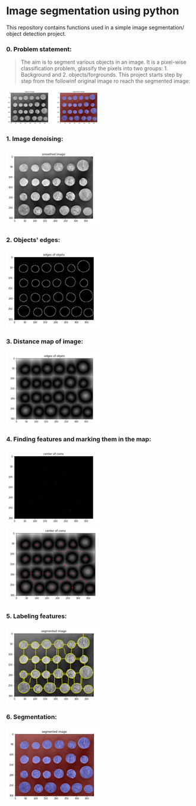 # Image segmentation using python
This repository contains functions used in a simple image segmentation/ object detection project.

### 0. Problem statement:
> The aim is to segment various objects in an image. It is a pixel-wise classification problem, glassify the pixels into two groups: 1. Background and 2. objects/forgrounds. This project starts step by step from the followinf original image ro reach the segmented image:
<img src="https://github.com/YasamanMoradifard/ImageProcessing_Python/blob/main/images/result_img.png" title="Object segmentation" width="50%" height="50%"> 

### 1. Image denoising:
<img src="https://github.com/YasamanMoradifard/ImageProcessing_Python/blob/main/images/smooth.png" title="Denoised image" width="50%" height="50%"> 

### 2. Objects' edges:
<img src="https://github.com/YasamanMoradifard/ImageProcessing_Python/blob/main/images/edges.png" title="edges" width="50%" height="50%"> 

### 3. Distance map of image:
<img src="https://github.com/YasamanMoradifard/ImageProcessing_Python/blob/main/images/map.png" title="Distance map" width="50%" height="50%"> 

### 4. Finding features and marking them in the map:
<img src="https://github.com/YasamanMoradifard/ImageProcessing_Python/blob/main/images/centers.png" title="features" width="50%" height="50%"> 
<img src="https://github.com/YasamanMoradifard/ImageProcessing_Python/blob/main/images/centers%20on%20map.png" title="features on image's map" width="50%" height="50%"> 

### 5. Labeling features:
<img src="https://github.com/YasamanMoradifard/ImageProcessing_Python/blob/main/images/detected%20boundries.png" title="Labeled features" width="50%" height="50%"> 

### 6. Segmentation:
<img src="https://github.com/YasamanMoradifard/ImageProcessing_Python/blob/main/images/result_image.png" title="Result: Segmented image" width="50%" height="50%"> 
